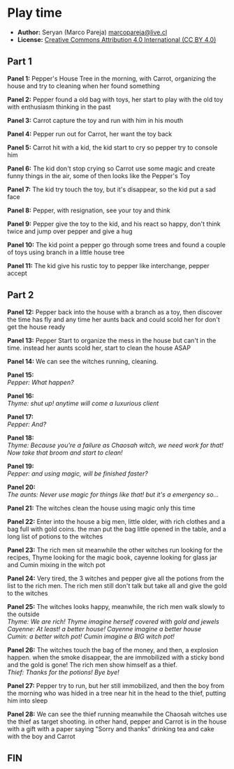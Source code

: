 Play time
========

* **Author:** Seryan (Marco Pareja) <marcopareja@live.cl>
* **License:** [Creative Commons Attribution 4.0 International (CC BY 4.0)](https://creativecommons.org/licenses/by/4.0/)

## Part 1

**Panel 1:** Pepper's House Tree in the morning, with Carrot, organizing the house and try to cleaning when her found something

**Panel 2:** Pepper found a old bag with toys, her start to play with the old toy with enthusiasm thinking in the past

**Panel 3:** Carrot capture the toy and run with him in his mouth

**Panel 4:** Pepper run out for Carrot, her want the toy back

**Panel 5:** Carrot hit with a kid, the kid start to cry so pepper try to console him

**Panel 6:** The kid don't stop crying so Carrot use some magic and create funny things in the air, some of then looks like the Pepper's Toy

**Panel 7:** The kid try touch the toy, but it's disappear, so the kid put a sad face

**Panel 8:** Pepper, with resignation, see your toy and think

**Panel 9:** Pepper give the toy to the kid, and his react so happy, don't think twice and jump over pepper and give a hug

**Panel 10:** The kid point a pepper go through some trees and found a couple of toys using branch in a little house tree

**Panel 11:** The kid give his rustic toy to pepper like interchange, pepper accept

## Part 2

**Panel 12:** Pepper back into the house with a branch as a toy, then discover the time has fly and any time her aunts back and could scold her for don't get the house ready

**Panel 13:** Pepper Start to organize the mess in the house but can't in the time. instead her aunts scold her, start to clean the house ASAP

**Panel 14:** We can see the witches running, cleaning.

**Panel 15:**  
_Pepper: What happen?_

**Panel 16:**  
_Thyme: shut up! anytime will come a luxurious client_

**Panel 17:**  
_Pepper: And?_

**Panel 18:**  
_Thyme: Because you're a failure as Chaosah witch, we need work for that! Now take that broom and start to clean!_

**Panel 19:**  
_Pepper: and using magic, will be finished faster?_

**Panel 20:**  
_The aunts: Never use magic for things like that! but it's a emergency so..._

**Panel 21:** The witches clean the house using magic only this time

**Panel 22:** Enter into the house a big men, little older, with rich clothes and a bag full with gold coins. the man put the bag little opened in the table, and a long list of potions to the witches  

**Panel 23:** The rich men sit meanwhile the other witches run looking for the recipes, Thyme looking for the magic book, cayenne looking for glass jar and Cumin mixing in the witch pot  

**Panel 24:** Very tired, the 3 witches and pepper give all the potions from the list to the rich men. The rich men still don't talk but take all and give the gold to the witches  

**Panel 25:** The witches looks happy, meanwhile, the rich men walk slowly to the outside   
_Thyme: We are rich! Thyme imagine herself covered with gold and jewels_  
_Cayenne: At least! a better house! Cayenne imagine a better house_  
_Cumin: a better witch pot! Cumin imagine a BIG witch pot!_  

**Panel 26:** The witches touch the bag of the money, and then, a explosion happen. when the smoke disappear, the are immobilized with a sticky bond and the gold is gone! The rich men show himself as a thief.  
_Thief: Thanks for the potions! Bye bye!_

**Panel 27:** Pepper try to run, but her still immobilized, and then the boy from the morning who was hided in a tree near hit in the head to the thief, putting him into sleep  

**Panel 28:** We can see the thief running meanwhile the Chaosah witches use the thief as target shooting. in other hand, pepper and Carrot is in the house with a gift with a paper saying "Sorry and thanks" drinking tea and cake with the boy and Carrot  

## FIN

